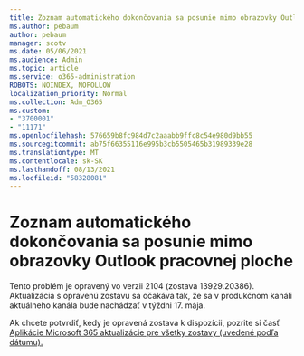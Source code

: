 ```yaml
---
title: Zoznam automatického dokončovania sa posunie mimo obrazovky Outlook pracovnej ploche
ms.author: pebaum
author: pebaum
manager: scotv
ms.date: 05/06/2021
ms.audience: Admin
ms.topic: article
ms.service: o365-administration
ROBOTS: NOINDEX, NOFOLLOW
localization_priority: Normal
ms.collection: Adm_O365
ms.custom:
- "3700001"
- "11171"
ms.openlocfilehash: 576659b8fc984d7c2aaabb9ffc8c54e980d9bb55
ms.sourcegitcommit: ab75f66355116e995b3cb5505465b31989339e28
ms.translationtype: MT
ms.contentlocale: sk-SK
ms.lasthandoff: 08/13/2021
ms.locfileid: "58328081"
---
```

# <a name="autocomplete-list-scrolls-off-the-screen-in-outlook-desktop"></a>Zoznam automatického dokončovania sa posunie mimo obrazovky Outlook pracovnej ploche

Tento problém je opravený vo verzii 2104 (zostava 13929.20386). Aktualizácia s opravenú zostavu sa očakáva tak, že sa v produkčnom kanáli aktuálneho kanála bude nachádzať v týždni 17. mája. 

Ak chcete potvrdiť, kedy je opravená zostava k dispozícii, pozrite si časť [Aplikácie Microsoft 365 aktualizácie pre všetky zostavy (uvedené podľa dátumu).](https://docs.microsoft.com/officeupdates/update-history-microsoft365-apps-by-date)